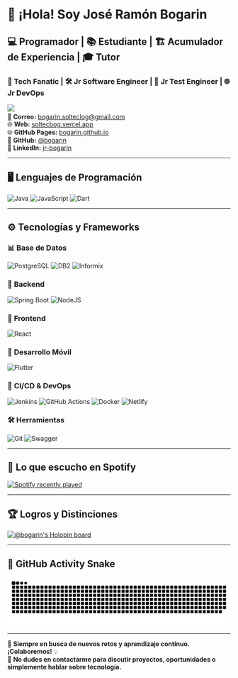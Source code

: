 # 👋 ¡Hola! Soy **José Ramón Bogarin**  
## 💻 Programador | 📚 Estudiante | 🏗️ Acumulador de Experiencia | 🎓 Tutor  
### 🚀 Tech Fanatic | 🛠️ Jr Software Engineer | 🧪 Jr Test Engineer | 🌐 Jr DevOps  

[![](https://img.shields.io/badge/-@bogarin-%23181717?style=flat-square&logo=github)](https://github.com/bogarin)  
📧 **Correo:** [bogarin.solteclog@gmail.com](mailto:bogarin.solteclog@gmail.com)  
🌐 **Web:** [soltecbog.vercel.app](https://soltecbog.vercel.app/)  
🌐 **GitHub Pages:** [bogarin.github.io](https://bogarin.github.io/)  
🐙 **GitHub:** [@bogarin](https://github.com/bogarin)  
🔗 **LinkedIn:** [jr-bogarin](https://www.linkedin.com/in/jr-bogarin/)  

---

## 🖥️ **Lenguajes de Programación**
![Java](https://img.shields.io/badge/Java-%23ED8B00.svg?style=for-the-badge&logo=java&logoColor=white)
![JavaScript](https://img.shields.io/badge/JavaScript-%23323330.svg?style=for-the-badge&logo=javascript&logoColor=%23F7DF1E)
![Dart](https://img.shields.io/badge/Dart-%23007ACC.svg?style=for-the-badge&logo=dart&logoColor=white)

---

## ⚙️ **Tecnologías y Frameworks**

### 📊 **Base de Datos**
![PostgreSQL](https://img.shields.io/badge/PostgreSQL-%23007ACC.svg?style=for-the-badge&logo=postgresql&logoColor=white)
![DB2](https://img.shields.io/badge/DB2-%230A0FFF.svg?style=for-the-badge&logo=ibm&logoColor=white)
![Informix](https://img.shields.io/badge/Informix-%23000000.svg?style=for-the-badge&logo=ibm&logoColor=#00C7B7)

### 🔗 **Backend**
![Spring Boot](https://img.shields.io/badge/Spring_Boot-%236DB33F.svg?style=for-the-badge&logo=spring-boot&logoColor=white)
![NodeJS](https://img.shields.io/badge/Node.js-6DA55F?style=for-the-badge&logo=node.js&logoColor=white)

### 🎨 **Frontend**
![React](https://img.shields.io/badge/React-%2320232a.svg?style=for-the-badge&logo=react&logoColor=%2361DAFB)

### 📱 **Desarrollo Móvil**
![Flutter](https://img.shields.io/badge/Flutter-%2320232a.svg?style=for-the-badge&logo=flutter&logoColor=%2361DAFB)

### 🚀 **CI/CD & DevOps**
![Jenkins](https://img.shields.io/badge/Jenkins-%23ED8B00.svg?style=for-the-badge&logo=jenkins&logoColor=white)
![GitHub Actions](https://img.shields.io/badge/GitHub_Actions-%232671E5.svg?style=for-the-badge&logo=github-actions&logoColor=white)
![Docker](https://img.shields.io/badge/Docker-%230A0FFF.svg?style=for-the-badge&logo=docker&logoColor=white)
![Netlify](https://img.shields.io/badge/Netlify-%23000000.svg?style=for-the-badge&logo=netlify&logoColor=#00C7B7)

### 🛠️ **Herramientas**
![Git](https://img.shields.io/badge/Git-%23F05033.svg?style=for-the-badge&logo=git&logoColor=white)
![Swagger](https://img.shields.io/badge/Swagger-%23Clojure?style=for-the-badge&logo=swagger&logoColor=white)

---

## 🎵 **Lo que escucho en Spotify**
<div align="left">
  <a href="https://open.spotify.com/user/tokercuba">
    <img src="https://spotify-recently-played-readme.vercel.app/api?user=tokercuba&count=5&unique=true" alt="Spotify recently played" />
  </a>
</div>

---

## 🏆 **Logros y Distinciones**
[![@bogarin's Holopin board](https://holopin.me/bogarin)](https://holopin.io/@bogarin)

---

## 🐍 **GitHub Activity Snake**
<img src="https://raw.githubusercontent.com/bogarin/bogarin/output/snake.svg" alt="Snake animation" />

---

🚀 **Siempre en busca de nuevos retos y aprendizaje continuo. ¡Colaboremos!** 💡  
📩 **No dudes en contactarme para discutir proyectos, oportunidades o simplemente hablar sobre tecnología.**  

<!--
**bogarin/bogarin** is a ✨ _special_ ✨ repository because its `README.md` (this file) appears on your GitHub profile.

Here are some ideas to get you started:

- 🔭 I’m currently working on ...
- 🌱 I’m currently learning ...
- 👯 I’m looking to collaborate on ...
- 🤔 I’m looking for help with ...
- 💬 Ask me about ...
- 📫 How to reach me: ...
- 😄 Pronouns: ...
- ⚡ Fun fact: ...
-->
